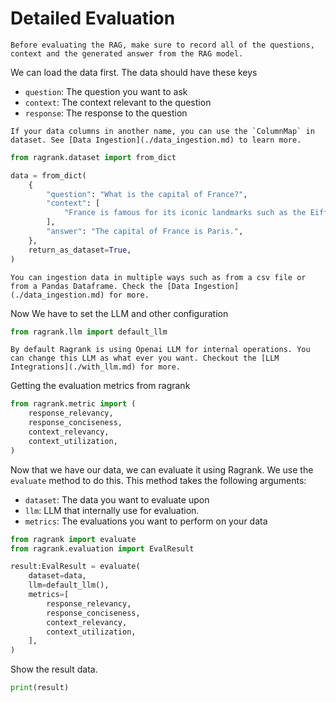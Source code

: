 # Detailed Evaluation

```{note}
Before evaluating the RAG, make sure to record all of the questions, context and the generated answer from the RAG model.
```

We can load the data first. The data should have these keys

- `question`: The question you want to ask
- `context`: The context relevant to the question
- `response`: The response to the question

```{hint}
If your data columns in another name, you can use the `ColumnMap` in dataset. See [Data Ingestion](./data_ingestion.md) to learn more.
```

```python
from ragrank.dataset import from_dict

data = from_dict(
    {
        "question": "What is the capital of France?",
        "context": [
            "France is famous for its iconic landmarks such as the Eiffel Tower and its rich culinary tradition."
        ],
        "answer": "The capital of France is Paris.",
    },
    return_as_dataset=True,
)
```

```{seealso}
You can ingestion data in multiple ways such as from a csv file or from a Pandas Dataframe. Check the [Data Ingestion](./data_ingestion.md) for more.
```

Now We have to set the LLM and other configuration

```python
from ragrank.llm import default_llm
```

```{Note}
By default Ragrank is using Openai LLM for internal operations. You can change this LLM as what ever you want. Checkout the [LLM Integrations](./with_llm.md) for more.
```

Getting the evaluation metrics from ragrank
```python
from ragrank.metric import (
    response_relevancy,
    response_conciseness,
    context_relevancy,
    context_utilization,
)
```

Now that we have our data, we can evaluate it using Ragrank. We use the `evaluate` method to do this. This method takes the following arguments:

- `dataset`: The data you want to evaluate upon
- `llm`: LLM that internally use for evaluation.
- `metrics`: The evaluations you want to perform on your data

```python
from ragrank import evaluate
from ragrank.evaluation import EvalResult

result:EvalResult = evaluate(
    dataset=data,
    llm=default_llm(),
    metrics=[
        response_relevancy,
        response_conciseness,
        context_relevancy,
        context_utilization,
    ],
)
```

Show the result data.

```python
print(result)
```